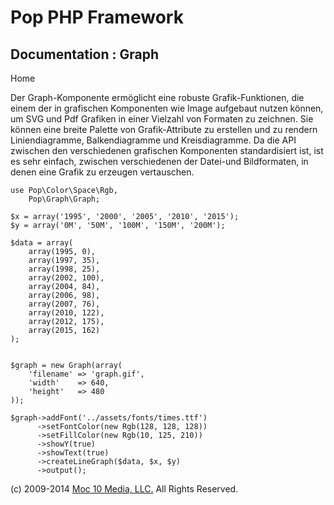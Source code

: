 Pop PHP Framework
=================

Documentation : Graph
---------------------

Home

Der Graph-Komponente ermöglicht eine robuste Grafik-Funktionen, die
einem der in grafischen Komponenten wie Image aufgebaut nutzen können,
um SVG und Pdf Grafiken in einer Vielzahl von Formaten zu zeichnen. Sie
können eine breite Palette von Grafik-Attribute zu erstellen und zu
rendern Liniendiagramme, Balkendiagramme und Kreisdiagramme. Da die API
zwischen den verschiedenen grafischen Komponenten standardisiert ist,
ist es sehr einfach, zwischen verschiedenen der Datei-und Bildformaten,
in denen eine Grafik zu erzeugen vertauschen.

    use Pop\Color\Space\Rgb,
        Pop\Graph\Graph;

    $x = array('1995', '2000', '2005', '2010', '2015');
    $y = array('0M', '50M', '100M', '150M', '200M');

    $data = array(
        array(1995, 0),
        array(1997, 35),
        array(1998, 25),
        array(2002, 100),
        array(2004, 84),
        array(2006, 98),
        array(2007, 76),
        array(2010, 122),
        array(2012, 175),
        array(2015, 162)
    );


    $graph = new Graph(array(
        'filename' => 'graph.gif',
        'width'    => 640,
        'height'   => 480
    ));

    $graph->addFont('../assets/fonts/times.ttf')
          ->setFontColor(new Rgb(128, 128, 128))
          ->setFillColor(new Rgb(10, 125, 210))
          ->showY(true)
          ->showText(true)
          ->createLineGraph($data, $x, $y)
          ->output();

\(c) 2009-2014 [Moc 10 Media, LLC.](http://www.moc10media.com) All
Rights Reserved.
